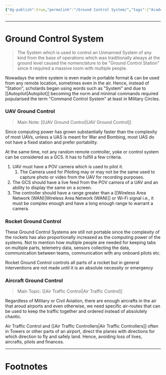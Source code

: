 ```yaml
---
{"dg-publish":true,"permalink":"/Ground Control System/","tags":["Academics","Physics"]}
---
```



---
# Ground Control System
> The System which is used to control an Unmanned System of any kind from the base of operations which was traditionally always at the ground level caused the nomenclature to be "Ground Control Station" since it required a massive room with multiple people.

Nowadays the entire system is even made in portable format & can be used from any remote location, sometimes even in the air. Hence, instead of "Station", scholards began using words such as "System" and due to [[Autopilot\|Autopilot]] becoming the norm and minimal commands required popularised the term "Command Control System" at least in Military Circles.

### UAV Ground Control
> Main Note: [[UAV Ground Control\|UAV Ground Control]]

Since computing power has grown substantially faster than the complexity of most UAVs, unless a UAS is meant for War and Bombing, most UAS do not have a fixed station and prefer portability.

At the same time, not any random remote controller, yoke or control system can be considered as a GCS.
It has to fulfill a few criteria.
1. UAV must have a POV camera which is used to pilot it.
	1. The Camera used for Piloting may or may not be the same used to capture photo or video from the UAV for recording purposes.
2. The GCS should have a live feed from the POV camera of a UAV and an ability to display the same on a screen.
3. The controller should have a range greater than a [[Wireless Area Network (WAN)\|Wireless Area Network (WAN)]] or Wi-Fi signal i.e., it must be complex enough and have a long enough range to warrant a camera.

### Rocket Ground Control
These Ground Control Systems are still not portable since the complexity of the rockets has also proportionally increased as the computing power of the systems.
Not to mention how multiple people are needed for keeping tabs on multiple parts, telemetry data, sensors collecting the data, communication between teams, communication with any onboard pilots etc.

Rocket Ground Control controls all parts of a rocket but in general interventions are not made until it is an absolute necessity or emergency

### Aircraft Ground Control
> Main Topic: [[Air Traffic Control\|Air Traffic Control]]

Regardless of Military or Civil Aviation, there are enough aircrafts in the air that aroud airports and even otherwise, we need specific air-routes that can be used to keep the traffic together and ordered instead of absolutely chaotic.

Air Traffic Control and [[Air Traffic Controllers\|Air Traffic Controllers]] often in Towers or other parts of an airport, direct the planes with directions for which direction to fly and safely land. Hence, avoiding loss of lives, aircrafts, pilots and finances.

---
# Footnotes